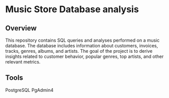 # Music Store Database analysis
## Overview
This repository contains SQL queries and analyses performed on a music database. The database includes information about customers, invoices, tracks, genres, albums, and artists. The goal of the project is to derive insights related to customer behavior, popular genres, top artists, and other relevant metrics.
## Tools
PostgreSQL
PgAdmin4
